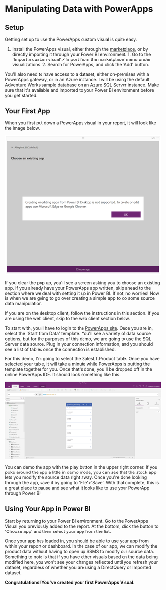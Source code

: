 **Manipulating Data with PowerApps**
==

**Setup**
--

Getting set up to use the PowerApps custom visual is quite easy.

  1. Install the PowerApps visual, either through the [marketplace](https://appsource.microsoft.com/en-us/product/power-bi-visuals/WA104381378?tab=Overview), or by directly importing it through your Power BI environment.
    1. Go to the 'Import a custom visual'>'Import from the marketplace' menu under visualizations.
    2. Search for PowerApps, and click the 'Add' button.

You'll also need to have access to a dataset, either on-premises with a PowerApps gateway, or in an Azure instance. I will be using the default Adventure Works sample database on an Azure SQL Server instance. Make sure that it's available and imported to your Power BI environment before you get started.

**Your First App**
--
When you first put down a PowerApps visual in your report, it will look like the image below.

![Initial visual](img/FirstPowerAppsVisual.png)

If you clear the pop up, you'll see a screen asking you to choose an existing app. If you already have your PowerApps app written, skip ahead to the section where we deal with setting it up in Power BI. If not, no worries! Now is when we are going to go over creating a simple app to do some source data manipulation.

If you are on the desktop client, follow the instructions in this section. If you are using the web client, skip to the web client section below.

To start with, you'll have to login to the [PowerApps site](create.powerapps.com). Once you are in, select the 'Start from Data' template. You'll see a variety of data source options, but for the purposes of this demo, we are going to use the SQL Server data source. Plug in your connection information, and you should see a list of tables once the connection is established.

For this demo, I'm going to select the SalesLT.Product table. Once you have selected your table, it will take a minute while PowerApps is putting the template together for you. Once that's done, you'll be dropped off in the online PowerApps IDE. It should look something like this.

![PowerApps IDE](img/PowerAppsIDE.png)

You can demo the app with the play button in the upper right corner. If you poke around the app a little in demo mode, you can see that the stock app lets you modify the source data right away. Once you're done looking through the app, save it by going to 'File'>'Save'. With that complete, this is a great place to pause and see what it looks like to use your PowerApp through Power BI.

**Using Your App in Power BI**
--

Start by returning to your Power BI environment. Go to the PowerApps Visual you previously added to the report. At the bottom, click the button to 'Choose app' and then select your app from the list.

Once your app has loaded in, you should be able to use your app from within your report or dashboard. In the case of our app, we can modify the product data without having to open up SSMS to modify our source data. Something to note is that if you have other visuals based on the data being modified here, you won't see your changes reflected until you refresh your dataset, regardless of whether you are using a DirectQuery or Imported dataset.


**Congratulations! You've created your first PowerApps Visual.**
